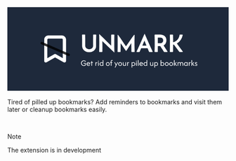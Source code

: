 <img src="./public/readme/unmark-readme-banner.png" alt="unmark your piled up bookmarks" />

<br />

Tired of pilled up bookmarks? Add reminders to bookmarks and visit them later or cleanup bookmarks easily.

<br />

> [!Note]
>
> The extension is in development

